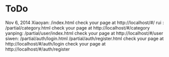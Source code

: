 <h1>ToDo</h1>

Nov 6, 2014
Xiaoyan: /index.html
      check your page at http://localhost/#/
rui : /partial/category.html
      check your page at http://localhost/#/category
yanping: /partial/user/index.html
      check your page at http://localhost/#/user
siwen: /partial/auth/login.html
	/partial/auth/register.html
      check your page at http://localhost/#/auth/login
      check your page at http://localhost/#/auth/register
